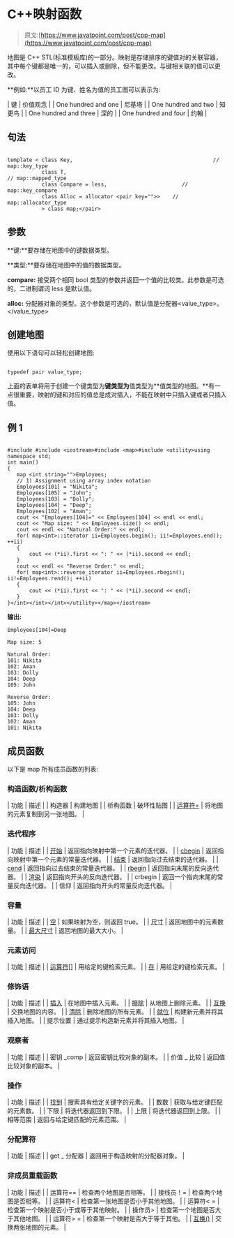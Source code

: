 # C++映射函数

> 原文:[https://www.javatpoint.com/post/cpp-map](https://www.javatpoint.com/post/cpp-map)

地图是 C++ STL(标准模板库)的一部分。映射是存储排序的键值对的关联容器，其中每个键都是唯一的，可以插入或删除，但不能更改。与键相关联的值可以更改。

**例如:**以员工 ID 为键、姓名为值的员工图可以表示为:

| 键 | 价值观念 |
| One hundred and one | 尼基塔 |
| One hundred and two | 知更鸟 |
| One hundred and three | 深的 |
| One hundred and four | 约翰 |

## 句法

```

template < class Key,                                             // map::key_type
           class T,                                                     // map::mapped_type
           class Compare = less,                        // map::key_compare
           class Alloc = allocator <pair key="">>    // map::allocator_type
           > class map;</pair> 
```

## 参数

**键:**要存储在地图中的键数据类型。

**类型:**要存储在地图中的值的数据类型。

**compare:** 接受两个相同 bool 类型的参数并返回一个值的比较类。此参数是可选的，二进制谓词 less 是默认值。

**alloc:** 分配器对象的类型。这个参数是可选的，默认值是分配器<value_type>。</value_type>

## 创建地图

使用以下语句可以轻松创建地图:

```

typedef pair value_type; 
```

上面的表单将用于创建一个键类型为**键类型为**值类型为**值类型的地图。**有一点很重要，映射的键和对应的值总是成对插入，不能在映射中只插入键或者只插入值。

## 例 1

```

#include #include <iostream>#include <map>#include <utility>using namespace std;
int main()
{
   map <int string="">Employees;
   // 1) Assignment using array index notation
   Employees[101] = "Nikita";
   Employees[105] = "John";
   Employees[103] = "Dolly";
   Employees[104] = "Deep";
   Employees[102] = "Aman";
   cout << "Employees[104]=" << Employees[104] << endl << endl;
   cout << "Map size: " << Employees.size() << endl;
   cout << endl << "Natural Order:" << endl;
   for( map<int>::iterator ii=Employees.begin(); ii!=Employees.end(); ++ii)
   {
       cout << (*ii).first << ": " << (*ii).second << endl;
   }
   cout << endl << "Reverse Order:" << endl;
   for( map<int>::reverse_iterator ii=Employees.rbegin(); ii!=Employees.rend(); ++ii)
   {
       cout << (*ii).first << ": " << (*ii).second << endl;
   }
}</int></int></int></utility></map></iostream> 
```

**输出:**

```
Employees[104]=Deep

Map size: 5

Natural Order:
101: Nikita
102: Aman
103: Dolly
104: Deep
105: John

Reverse Order:
105: John
104: Deep
103: Dolly
102: Aman
101: Nikita

```

## 成员函数

以下是 map 所有成员函数的列表:

### 构造函数/析构函数

| 功能 | 描述 |
| 构造器 | 构建地图 |
| 析构函数 | 破坏性贴图 |
| [运算符=](cpp-map-operator=()-function) | 将地图的元素复制到另一张地图。 |

### 迭代程序

| 功能 | 描述 |
| [开始](cpp-map-begin-function) | 返回指向映射中第一个元素的迭代器。 |
| [cbegin](cpp-map-cbegin-function) | 返回指向映射中第一个元素的常量迭代器。 |
| [结束](cpp-map-end-function) | 返回指向过去结束的迭代器。 |
| [cend](cpp-map-cend-function) | 返回指向过去结束的常量迭代器。 |
| [rbegin](cpp-map-rbegin-function) | 返回指向末尾的反向迭代器。 |
| [渲染](cpp-map-rend-function) | 返回指向开头的反向迭代器。 |
| crbegin | 返回一个指向末尾的常量反向迭代器。 |
| 信仰 | 返回指向开头的常量反向迭代器。 |

### 容量

| 功能 | 描述 |
| [空](cpp-map-empty-function) | 如果映射为空，则返回 true。 |
| [尺寸](cpp-map-size-function) | 返回地图中的元素数量。 |
| [最大尺寸](cpp-map-max_size-function) | 返回地图的最大大小。 |

### 元素访问

| 功能 | 描述 |
| [运算符[]](cpp-map-operator[]-function) | 用给定的键检索元素。 |
| [在](cpp-map-at-function) | 用给定的键检索元素。 |

### 修饰语

| 功能 | 描述 |
| [插入](cpp-map-insert-function) | 在地图中插入元素。 |
| [擦除](cpp-map-erase-function) | 从地图上删除元素。 |
| [互换](cpp-map-swap-function) | 交换地图的内容。 |
| [清除](cpp-map-clear-function) | 删除地图的所有元素。 |
| [就位](cpp-map-emplace-function) | 构建新元素并将其插入地图。 |
| 提示位置 | 通过提示构造新元素并将其插入地图。 |

### 观察者

| 功能 | 描述 |
| 密钥 _comp | 返回密钥比较对象的副本。 |
| 价值 _ 比较 | 返回值比较对象的副本。 |

### 操作

| 功能 | 描述 |
| [找到](cpp-map-find-function) | 搜索具有给定关键字的元素。 |
| 数数 | 获取与给定键匹配的元素数。 |
| 下限 | 将迭代器返回到下限。 |
| 上限 | 将迭代器返回到上限。 |
| 相等范围 | 返回与给定键匹配的元素范围。 |

### 分配算符

| 功能 | 描述 |
| get _ 分配器 | 返回用于构造映射的分配器对象。 |

### 非成员重载函数

| 功能 | 描述 |
| 运算符== | 检查两个地图是否相等。 |
| 接线员！= | 检查两个地图是否相等。 |
| 运算符< | 检查第一张地图是否小于其他地图。 |
| 运算符< = | 检查第一个映射是否小于或等于其他映射。 |
| 操作员> | 检查第一个地图是否大于其他地图。 |
| 运算符> = | 检查第一个映射是否大于等于其他。 |
| [互换()](cpp-map-swap-function) | 交换两张地图的元素。 |